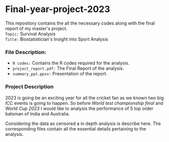 # Final-year-project-2023
This repository contains the all the necessary codes along with the final report of my master's project. \
`Topic:` Survival Analysis \
`Title:` Biostatistician's Insight into Sport Analysis 


### File Description:      
- `R codes:` Contains the R codes required for the analysis. 
- `project_report.pdf:` The Final Report of the analysis.
- `summary_ppt.ppsx:` Presentation of the report.
    
### Project Description
2023 is going be an exciting year for all the cricket fan as we known two big ICC events is going to happen. So before _World test championship final_ and _World Cup 2023_ I would like to analysis the performance of 5 top order batsman of India and Australia.

Considering the data as censored a in depth analysis is describe here. The corresponding files contain all the essential details pertaining to the analysis.
